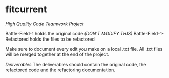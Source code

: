 fitcurrent
==========

*High Quality Code Teamwork Project*

Battle-Field-1 holds the original code *(DON'T MODIFY THIS)*
Battle-Field-1-Refactored holds the files to be refactored

Make sure to document every edit you make on a local .txt file. All .txt files will be merged together at the end of the project.

*Deliverables*
The deliverables should contain the original code, the refactored code and the refactoring documentation.
